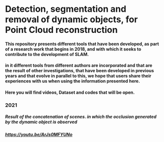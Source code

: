 # Detection, segmentation and removal of dynamic objects, for Point Cloud reconstruction
#### This repository presents different tools that have been developed, as part of a research work that begins in 2018, and with which it seeks to contribute to the development of SLAM.
#### in it different tools from different authors are incorporated and that are the result of other investigations, that have been developed in previous years and that evolve in parallel to this, we hope that users share their experiences with us when using the information presented here.
#### Here you will find videos, Dataset and codes that will be open.



### 2021
##### Result of the concatenation of scenes. in which the occlusion generated by the dynamic object is observed
##### https://youtu.be/ArJs0MFYUNo
